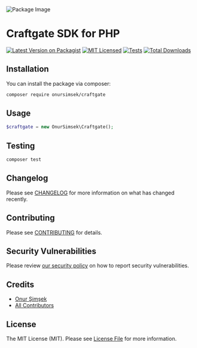 <picture>
  <source media="(prefers-color-scheme: dark)" srcset="https://banners.beyondco.de/Craftgate.png?theme=dark&packageManager=composer+require&packageName=onursimsek%2Fcraftgate&pattern=topography&style=style_1&description=Craftgate+SDK+for+PHP&md=1&showWatermark=1&fontSize=100px&images=credit-card">
  <source media="(prefers-color-scheme: light)" srcset="https://banners.beyondco.de/Craftgate.png?theme=light&packageManager=composer+require&packageName=onursimsek%2Fcraftgate&pattern=topography&style=style_1&description=Craftgate+SDK+for+PHP&md=1&showWatermark=1&fontSize=100px&images=credit-card">
  <img alt="Package Image" src="https://banners.beyondco.de/Craftgate.png?theme=dark&packageManager=composer+require&packageName=onursimsek%2Fcraftgate&pattern=topography&style=style_1&description=Craftgate+SDK+for+PHP&md=1&showWatermark=1&fontSize=100px&images=credit-card">
</picture>

# Craftgate SDK for PHP

[![Latest Version on Packagist](https://img.shields.io/packagist/v/onursimsek/craftgate.svg?style=flat-square)](https://packagist.org/packages/onursimsek/craftgate)
[![MIT Licensed](https://img.shields.io/badge/license-MIT-brightgreen.svg?style=flat-square)](LICENSE.md)
[![Tests](https://github.com/onursimsek/craftgate/actions/workflows/run-tests.yml/badge.svg)](https://github.com/onursimsek/craftgate/actions)
[![Total Downloads](https://img.shields.io/packagist/dt/onursimsek/craftgate.svg?style=flat-square)](https://packagist.org/packages/onursimsek/craftgate)

## Installation

You can install the package via composer:

```bash
composer require onursimsek/craftgate
```

## Usage

```php
$craftgate = new OnurSimsek\Craftgate();
```

## Testing

```bash
composer test
```

## Changelog

Please see [CHANGELOG](CHANGELOG.md) for more information on what has changed recently.

## Contributing

Please see [CONTRIBUTING](https://github.com/spatie/.github/blob/main/CONTRIBUTING.md) for details.

## Security Vulnerabilities

Please review [our security policy](../../security/policy) on how to report security vulnerabilities.

## Credits

- [Onur Şimşek](https://github.com/onursimsek)
- [All Contributors](../../contributors)

## License

The MIT License (MIT). Please see [License File](LICENSE.md) for more information.
